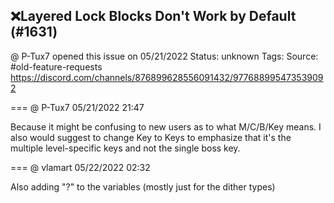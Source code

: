 ## ❌Layered Lock Blocks Don't Work by Default (#1631)
@ P-Tux7 opened this issue on 05/21/2022
Status: unknown
Tags: 
Source: #old-feature-requests https://discord.com/channels/876899628556091432/977688995473539092


=== @ P-Tux7 05/21/2022 21:47

Because it might be confusing to new users as to what M/C/B/Key means. I also would suggest to change Key to Keys to emphasize that it's the multiple level-specific keys and not the single boss key.

=== @ vlamart 05/22/2022 02:32

Also adding "?" to the variables (mostly just for the dither types)
